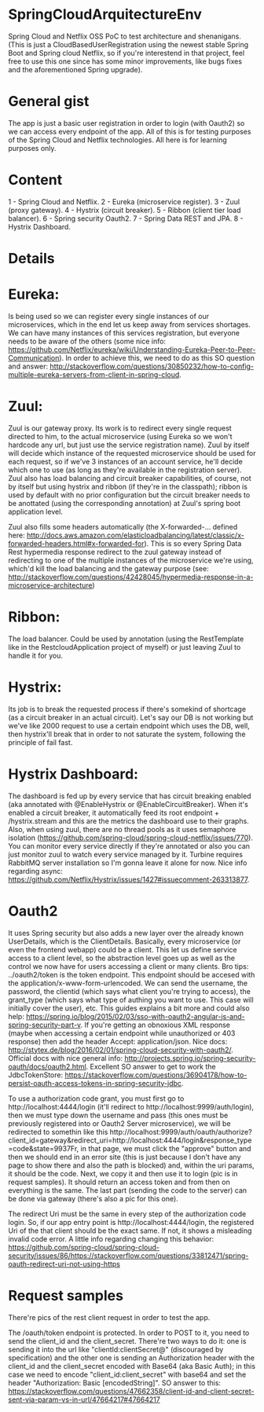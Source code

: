 # SpringCloudArquitectureEnv
Spring Cloud and Netflix OSS PoC to test architecture and shenanigans. (This is just a CloudBasedUserRegistration using the newest stable Spring Boot and Spring cloud Netflix, so if you're interestend in that project, feel free to use this one since has some minor improvements, like bugs fixes and the aforementioned Spring upgrade).

# General gist
The app is just a basic user registration in order to login (with Oauth2) so we can access every endpoint of the app. All of this is for testing purposes of the Spring Cloud and Netflix technologies. All here is for learning purposes only.

# Content
1 - Spring Cloud and Netflix. 2 - Eureka (microservice register). 3 - Zuul (proxy gateway). 4 - Hystrix (circuit breaker). 5 - Ribbon (client tier load balancer). 6 - Spring security Oauth2. 7 - Spring Data REST and JPA. 8 - Hystrix Dashboard.

# Details
  # Eureka:
Is being used so we can register every single instances of our microservices, which in the end let us keep away from services shortages. We can have many instances of this services registration, but everyone needs to be aware of the others (some nice info: https://github.com/Netflix/eureka/wiki/Understanding-Eureka-Peer-to-Peer-Communication). In order to achieve this, we need to do as this SO question and answer: http://stackoverflow.com/questions/30850232/how-to-config-multiple-eureka-servers-from-client-in-spring-cloud.

  # Zuul:
Zuul is our gateway proxy. Its work is to redirect every single request directed to him, to the actual microservice (using Eureka so we won't hardcode any url, but just use the service registration name). Zuul by itself will decide which instance of the requested microservice should be used for each request, so if we've 3 instances of an account service, he'll decide which one to use (as long as they're available in the registration server). Zuul also has load balancing and circuit breaker capabilities, of course, not by itself but using hystrix and ribbon (if they're in the classpath); ribbon is used by default with no prior configuration but the circuit breaker needs to be anottated (using the corresponding annotation) at Zuul's spring boot application level.

Zuul also fills some headers automatically (the X-forwarded-... defined here: http://docs.aws.amazon.com/elasticloadbalancing/latest/classic/x-forwarded-headers.html#x-forwarded-for). This is so every Spring Data Rest hypermedia response redirect to the zuul gateway instead of redirecting to one of the multiple instances of the microservice we're using, which'd kill the load balancing and the gateway purpose (see: http://stackoverflow.com/questions/42428045/hypermedia-response-in-a-microservice-architecture)

  # Ribbon:
The load balancer. Could be used by annotation (using the RestTemplate like in the RestcloudApplication project of myself) or just leaving Zuul to handle it for you.

  # Hystrix:
Its job is to break the requested process if there's somekind of shortcage (as a circuit breaker in an actual circuit). Let's say our DB is not working but we've like 2000 request to use a certain endpoint which uses the DB, well, then hystrix'll break that in order to not saturate the system, following the principle of fail fast.

  #  Hystrix Dashboard:
The dashboard is fed up by every service that has circuit breaking enabled (aka annotated with @EnableHystrix or @EnableCircuitBreaker). When it's enabled a circuit breaker, it automatically feed its root endpoint + /hystrix.stream and this are the metrics the dashboard use to their graphs. Also, when using zuul, there are no thread pools as it uses semaphore isolation (https://github.com/spring-cloud/spring-cloud-netflix/issues/770). You can monitor every service directly if they're annotated or also you can just monitor zuul to watch every service managed by it. Turbine requires RabbitMQ server installation so I'm gonna leave it alone for now. Nice info regarding async: https://github.com/Netflix/Hystrix/issues/1427#issuecomment-263313877.

  # Oauth2
It uses Spring security but also adds a new layer over the already known UserDetails, which is the ClientDetails. Basically, every microservice (or even the frontend webapp) could be a client. This let us define service access to a client level, so the abstraction level goes up as well as the control we now have for users accessing a client or many clients. Bro tips: ../oauth2/token is the token endpoint. This endpoint should be accesed with the application/x-www-form-urlencoded. We can send the username, the password, the clientid (which says what client you're trying to access), the grant_type (which says what type of authing you want to use. This case will initially cover the user), etc. This guides explains a bit more and could also help: https://spring.io/blog/2015/02/03/sso-with-oauth2-angular-js-and-spring-security-part-v. If you're getting an obnoxious XML response (maybe when accessing a certain endpoint while unauthorized or 403 response) then add the header Accept: application/json. Nice docs: http://stytex.de/blog/2016/02/01/spring-cloud-security-with-oauth2/. Official docs with nice general info: http://projects.spring.io/spring-security-oauth/docs/oauth2.html. Excellent SO answer to get to work the JdbcTokenStore: https://stackoverflow.com/questions/36904178/how-to-persist-oauth-access-tokens-in-spring-security-jdbc.

To use a authorization code grant, you must first go to http://localhost:4444/login (it'll redirect to http://localhost:9999/auth/login), then we must type down the username and pass (this ones must be previously registered into or Oauth2 Server microservice), we will be redirected to somethin like this http://localhost:9999/auth/oauth/authorize?client_id=gateway&redirect_uri=http://localhost:4444/login&response_type=code&state=9937Fr, in that page, we must click the "approve" button and then we should end in an error site (this is just because I don't have any page to show there and also the path is blocked) and, within the uri params, it should be the code. Next, we copy it and then use it to login (pic is in request samples). It should return an access token and from then on everything is the same. The last part (sending the code to the server) can be done via gateway (there's also a pic for this one).

The redirect Uri must be the same in every step of the authorization code login. So, if our app entry point is http://localhost:4444/login, the registered Uri of the that client should be the exact same. If not, it shows a misleading invalid code error. A little info regarding changing this behavior: https://github.com/spring-cloud/spring-cloud-security/issues/86/https://stackoverflow.com/questions/33812471/spring-oauth-redirect-uri-not-using-https

# Request samples
There're pics of the rest client request in order to test the app.

The /oauth/token endpoint is protected. In order to POST to it, you need to send the client_id and the client_secret. There're two ways to do it: one is sending it into the url like "clientId:clientSecret@" (discouraged by specification) and the other one is sending an Authorization header with the client_id and the client_secret encoded with Base64 (aka Basic Auth); in this case we need to encode "client_id:client_secret" with base64 and set the header "Authorization: Basic [encodedString]". SO answer to this: https://stackoverflow.com/questions/47662358/client-id-and-client-secret-sent-via-param-vs-in-url/47664217#47664217
